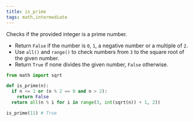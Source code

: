 ```yaml
---
title: is_prime
tags: math,intermediate
---
```


Checks if the provided integer is a prime number.

- Return `False` if the number is `0`, `1`, a negative number or a multiple of `2`.
- Use `all()` and `range()` to check numbers from `3` to the square root of the given number.
- Return `True` if none divides the given number, `False` otherwise.

```py
from math import sqrt

def is_prime(n):
  if n <= 1 or (n % 2 == 0 and n > 2): 
    return False
  return all(n % i for i in range(3, int(sqrt(n)) + 1, 2))
```

```py
is_prime(11) # True
```
